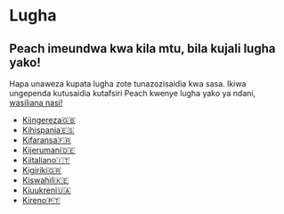 # Lugha

## Peach imeundwa kwa kila mtu, bila kujali lugha yako!

Hapa unaweza kupata lugha zote tunazozisaidia kwa sasa.
Ikiwa ungependa kutusaidia kutafsiri Peach kwenye lugha yako ya ndani, [wasiliana nasi!](mailto:hello@peachbitcoin.com)

- [Kiingereza🇬🇧](/)
- [Kihispania🇪🇸](/es)
- [Kifaransa🇫🇷](/fr)
- [Kijerumani🇩🇪](/de)
- [Kiitaliano🇮🇹](/it)
- [Kigiriki🇬🇷](/el)
- [Kiswahili🇰🇪](/sw)
- [Kiuukreni🇺🇦](/uk)
- [Kireno🇵🇹](/pt)
